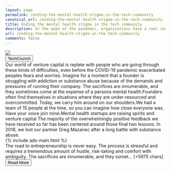 ```yaml
---
layout: page
permalink: /ending-the-mental-health-stigma-in-the-tech-community
canonical_url: /ending-the-mental-health-stigma-in-the-tech-community
title: Ending the mental health stigma in the tech community
description: In the wake of the pandemic, organizations have a real chance to refocus company cultures, destigmatize addiction and make wellness a priority. This is a unique window to focus on mental health.
url: /ending-the-mental-health-stigma-in-the-tech-community
comments: false
---
```


<div class="row">
<div class="col-12">
<img src="https://techcrunch.com/wp-content/uploads/2021/06/lighthouse_left.jpg?w=716">
</div>
</div>
<div class="row">
<div class="col-12 mt-2">
<button type="button" class="btn btn-outline-info">TechCrunch</button>
</div>
</div>
<div class="row">
<div class="col-12">
<div>Our world of venture capital is replete with people who are going through these kinds of difficulties, even before the COVID-19 pandemic exacerbated peoples fears and worries. Imagine for a moment that a founder is struggling with addiction or substance abuse because of the demands and pressures of running their company. The sacrifices are innumerable, and they sometimes come at the expense of a persons mental health.Founders often find themselves in situations where they are under-resourced and overcommitted. Today, we carry him around on our shoulders.We had a team of 15 people at the time, so you can imagine how close everyone was. Have your voice join mine.Mental health startups are raising spirits and venture capital The majority of the overwhelmingly positive feedback we have received so far has been centered around those final two lessons. In 2018, we lost our partner Greg Mazanec after a long battle with substance abuse.</div>
</div>
</div>
<div class="row">
<div class="col-12">


<div class="row">
  {% include ads-main.html %}
</div>

<div>The road to entrepreneurship is never easy. The process is stressful and requires a tremendous amount of hustle, risk-taking and comfort with ambiguity. The sacrifices are innumerable, and they somet… [+5975 chars]</div>
</div>
</div>
<div class="row">
<div class="col-12 text-center">
<a href="http://techcrunch.com/2021/06/28/ending-the-mental-health-stigma-in-the-tech-community/">
<button type="button" class="btn btn-info">Read More</button>
</a>
</div>
</div>
